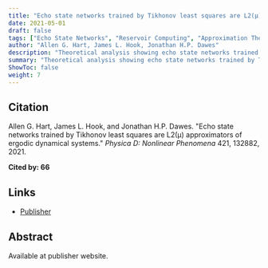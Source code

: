 ```yaml
---
title: "Echo state networks trained by Tikhonov least squares are L2(μ) approximators of ergodic dynamical systems"
date: 2021-05-01
draft: false
tags: ["Echo State Networks", "Reservoir Computing", "Approximation Theory"]
author: "Allen G. Hart, James L. Hook, Jonathan H.P. Dawes"
description: "Theoretical analysis showing echo state networks trained by Tikhonov least squares are L2(μ) approximators of ergodic dynamical systems."
summary: "Theoretical analysis showing echo state networks trained by Tikhonov least squares are L2(μ) approximators of ergodic dynamical systems. Cited by 66."
ShowToc: false
weight: 7
---
```


## Citation

Allen G. Hart, James L. Hook, and Jonathan H.P. Dawes. "Echo state networks trained by Tikhonov least squares are L2(μ) approximators of ergodic dynamical systems." *Physica D: Nonlinear Phenomena* 421, 132882, 2021.

**Cited by: 66**

## Links

- [Publisher](https://doi.org/10.1016/j.physd.2021.132882)

## Abstract

Available at publisher website.
